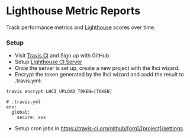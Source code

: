 Lighthouse Metric Reports
=====

Track performance metrics and [Lighthouse](https://github.com/GoogleChrome/lighthouse-ci) scores over time.

### Setup

* Visit [Travis CI](https://travis-ci.org/) and Sign up with GitHub.
* Setup [Lighthouse CI Server](https://github.com/GoogleChrome/lighthouse-ci/blob/master/docs/server.md)
* Once the server is set up, create a new project with the lhci wizard.
* Encrypt the token generated by the lhci wizard and aadd the result to .travis.yml:

```
travis encrypt LHCI_UPLOAD_TOKEN=[TOKEN]
```

```
# .travis.yml
env:
  global:
    secure: xxx
```
* Setup cron jobs in https://travis-ci.org/github/[org]/[project]/settings.
